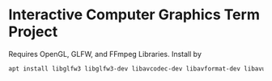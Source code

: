 # Interactive Computer Graphics Term Project

Requires OpenGL, GLFW, and FFmpeg Libraries. Install by
```sh
apt install libglfw3 libglfw3-dev libavcodec-dev libavformat-dev libavutil-dev
```